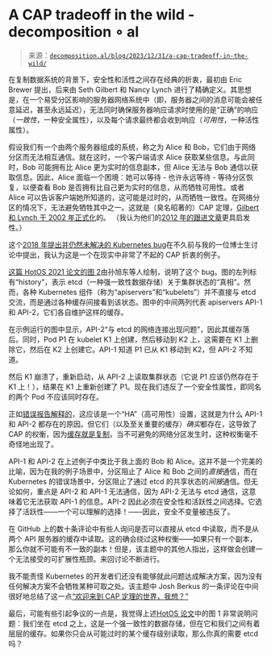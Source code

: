 <!--yml

类别：未分类

日期：2024-05-27 14:29:10

-->

# A CAP tradeoff in the wild - decomposition ∘ al

> 来源：[`decomposition.al/blog/2023/12/31/a-cap-tradeoff-in-the-wild/`](https://decomposition.al/blog/2023/12/31/a-cap-tradeoff-in-the-wild/)

在复制数据系统的背景下，安全性和活性之间存在经典的折衷，最初由 Eric Brewer 提出，后来由 Seth Gilbert 和 Nancy Lynch 进行了精确定义。其思想是，在一个易受分区影响的服务器网络系统中（即，服务器之间的消息可能会被任意延迟，甚至永远延迟），无法同时确保服务器响应请求时使用的是“正确”的响应（*一致性*，一种安全属性），以及每个请求最终都会收到响应（*可用性*，一种活性属性）。

假设我们有一个由两个服务器组成的系统，称之为 Alice 和 Bob，它们由于网络分区而无法相互通信。就在这时，一个客户端请求 Alice 获取某些信息。与此同时，Bob 可能拥有比 Alice 更为实时的信息副本，但 Alice 无法与 Bob 通信以获取信息。因此，Alice 面临一个困境：她可以等待 - 也许永远等待 - 等待分区恢复，以便查看 Bob 是否拥有比自己更为实时的信息，从而牺牲可用性。或者 Alice 可以告诉客户端她所知道的，这可能是过时的，从而牺牲一致性。在网络分区的情况下，无法避免牺牲其中之一。这就是（臭名昭著的）CAP 定理，[Gilbert 和 Lynch 于 2002 年正式化](https://www.comp.nus.edu.sg/~gilbert/pubs/BrewersConjecture-SigAct.pdf)的。 （我认为他们的[2012 年的跟进文章](https://decomposition.al/CSE232-2023-09/readings/cap-perspectives.pdf)更具启发性。）

这个[2018 年提出并仍然未解决的 Kubernetes bug](https://github.com/kubernetes/kubernetes/issues/59848)在不久前与我的一位博士生讨论中提出，我认为这是一个在现实中非常了不起的 CAP 折衷的例子。

[这篇 HotOS 2021 论文的图 2](https://sigops.org/s/conferences/hotos/2021/papers/hotos21-s11-sun.pdf)由孙旭东等人绘制，说明了这个 bug。图的左列标有“history”，表示 etcd（一种强一致性数据存储）关于集群状态的“真相”。然而，各种 Kubernetes 组件（称为“apiservers”和“kubelets”）并不直接与 etcd 交流，而是通过各种缓存间接看到该状态。图中的中间两列代表 apiservers API-1 和 API-2，它们各自维护这样的缓存。

在示例运行的图中显示，API-2“与 etcd 的网络连接出现问题”，因此其缓存落后。同时，Pod P1 在 kubelet K1 上创建，然后移动到 K2 上，这需要在 K1 上删除它，然后在 K2 上创建它。API-1 知道 P1 已从 K1 移动到 K2，但 API-2 不知道。

然后 K1 崩溃了，重新启动，从 API-2 上读取集群状态（它说 P1 应该仍然存在于 K1 上！），结果在 K1 上重新创建了 P1。现在我们违反了一个安全性属性，即同名的两个 Pod 不应该同时存在。

正如[错误报告解释的](https://github.com/kubernetes/kubernetes/issues/59848)，这应该是一个“HA”（高可用性）设置，这就是为什么 API-1 和 API-2 都存在的原因。但它们（以及至关重要的缓存）*确实*都存在，这导致了 CAP 的权衡，因为[缓存就是复制](https://twitter.com/lindsey/status/1446931576185524225)，当不可避免的网络分区发生时，这种权衡毫不奇怪地出现了。

API-1 和 API-2 在上述例子中类比于我上面的 Bob 和 Alice。这并不是一个完美的比喻，因为在我的例子场景中，分区阻止了 Alice 和 Bob 之间的*直接*通信，而在 Kubernetes 的错误场景中，分区阻止了通过 etcd 的共享状态的*间接*通信。但无论如何，重点是 API-2 和 API-1 无法通信，因为 API-2 无法与 etcd 通信，这意味着它无法获取 API-1 的信息。API-2 因此必须在安全性和活跃性之间选择。它选择了活跃性——一个可以理解的选择！——因此，安全不变量被违反了。

在 GitHub 上的数十条评论中有些人询问是否可以直接从 etcd 中读取，而不是从两个 API 服务器的缓存中读取。这的确会绕过这种权衡——如果只有一个副本，那么你就不可能有不一致的副本！但是，该主题中的其他人指出，这样做会创建一个无法接受的可扩展性瓶颈。来回讨论不断进行。

我不能责怪 Kubernetes 的开发者们还没有能够就此问题达成解决方案，因为没有任何解决方案不会牺牲某种可取之处。该主题中 Josh Berkus 的一条评论在中间很好地总结了这一点[“欢迎来到 CAP 定理的世界，我想？”](https://github.com/kubernetes/kubernetes/issues/59848#issuecomment-960282426)

最后，可能有些引起争议的一点是，我觉得上述[HotOS 论文](https://sigops.org/s/conferences/hotos/2021/papers/hotos21-s11-sun.pdf)中的图 1 非常说明问题：我们坐在 etcd 之上，这是一个强一致性的数据存储，但在它和我们之间有着层层的缓存。如果你只会从可能过时的某个缓存级别读取，那么你真的需要 etcd 吗？
